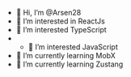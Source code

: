 - 👋 Hi, I’m @Arsen28
- 👀 I’m interested in ReactJs
- 🌱 I’m interested TypeScript
- - 🌱 I’m interested JavaScript
- 🌱 I’m currently learning MobX
-  🌱 I’m currently learning Zustang

<!---
Arsen28/Arsen28 is a ✨ special ✨ repository because its `README.md` (this file) appears on your GitHub profile.
You can click the Preview link to take a look at your changes.
--->
